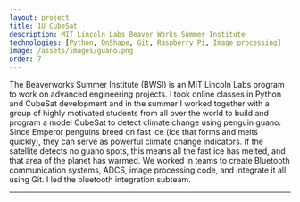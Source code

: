 ```yaml
---
layout: project
title: 1U CubeSat
description: MIT Lincoln Labs Beaver Works Summer Institute
technologies: [Python, OnShape, Git, Raspberry Pi, Image processing]
image: /assets/images/guano.png
order: 7
---
```



The Beaverworks Summer Institute (BWSI) is an MIT Lincoln Labs program to work on advanced engineering projects. I took online classes in Python and CubeSat development and in the summer I worked together with a group of highly motivated students from all over the world to build and program a model CubeSat to detect climate change using penguin guano. Since Emperor penguins breed on fast ice (ice that forms and melts quickly), they can serve as powerful climate change indicators. If the satellite detects no guano spots, this means all the fast ice has melted, and that area of the planet has warmed. We worked in teams to create Bluetooth communication systems, ADCS, image processing code, and integrate it all using Git. I led the bluetooth integration subteam. 




---



